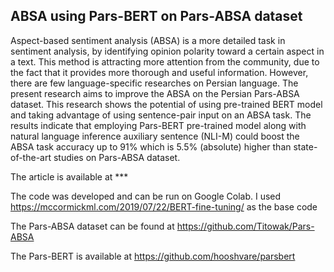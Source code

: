 ## ABSA using Pars-BERT on Pars-ABSA dataset
Aspect-based sentiment analysis (ABSA) is a more detailed task in sentiment analysis, by identifying opinion polarity toward a certain aspect in a text. This method is attracting more attention from the community, due to the fact that it provides more thorough and useful information. However, there are few language-specific researches on Persian language. The present research aims to improve the ABSA on the Persian Pars-ABSA dataset. This research shows the potential of using pre-trained BERT model and taking advantage of using sentence-pair input on an ABSA task. The results indicate that employing Pars-BERT pre-trained model along with natural language inference auxiliary sentence (NLI-M) could boost the ABSA task accuracy up to 91% which is 5.5% (absolute) higher than state-of-the-art studies on Pars-ABSA dataset.

The article is available at ***


The code was developed and can be run on Google Colab. I used https://mccormickml.com/2019/07/22/BERT-fine-tuning/ as the base code


The Pars-ABSA dataset can be found at https://github.com/Titowak/Pars-ABSA


The Pars-BERT is available at https://github.com/hooshvare/parsbert

